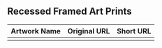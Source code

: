 ## Recessed Framed Art Prints

| Artwork Name | Original URL | Short URL |
|--------------|--------------|-----------|
|  |  |  |
